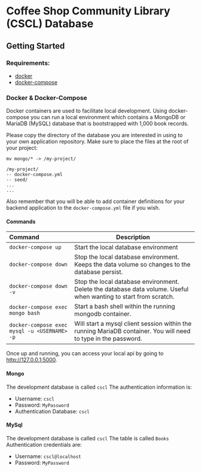 # Coffee Shop Community Library (CSCL) Database
## Getting Started
### Requirements:
- [docker](https://docs.docker.com/install/)
- [docker-compose](https://docs.docker.com/compose/install/)

### Docker & Docker-Compose
Docker containers are used to facilitate local development. Using docker-compose you can run a local environment which contains a MongoDB or MariaDB (MySQL) database that is bootstrapped with 1,000 book records.

Please copy the directory of the database you are interested in using to your own application repository.
Make sure to place the files at the root of your project: 
```
mv mongo/* -> /my-project/

/my-project/
-- docker-compose.yml
-- seed/
...
...
```

Also remember that you will be able to add container definitions for your backend application to the `docker-compose.yml` file if you wish.

#### Commands
| Command | Description |
|:---|---|
| `docker-compose up` | Start the local database environment |
| `docker-compose down` | Stop the local database environment. Keeps the data volume so changes to the database persist. |
| `docker-compose down -v` | Stop the local database environment. Delete the database data volume. Useful when wanting to start from scratch. |
| `docker-compose exec mongo bash` | Start a bash shell within the running mongodb container. |
| `docker-compose exec mysql -u <USERNAME> -p ` | Will start a mysql client session within the running MariaDB container. You will need to type in the password. |

Once up and running, you can access your local api by going to http://127.0.0.1:5000.

#### Mongo
The development database is called `cscl`
The authentication information is:
- Username: `cscl`
- Password: `MyPassword`
- Authentication Database: `cscl`

#### MySql
The development database is called `cscl`
The table is called `Books`
Authentication credentials are:
- Username: `cscl@localhost`
- Password: `MyPassword`